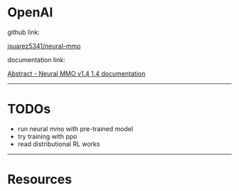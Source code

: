 # OpenAI

github link: 

[jsuarez5341/neural-mmo](https://github.com/jsuarez5341/neural-mmo)

documentation link: 

[Abstract - Neural MMO v1.4 1.4 documentation](https://jsuarez5341.github.io/neural-mmo/build/html/rst/userguide.html)

---

# TODOs

- run neural mmo with pre-trained model
- try training with ppo
- read distributional RL works

---

# Resources
